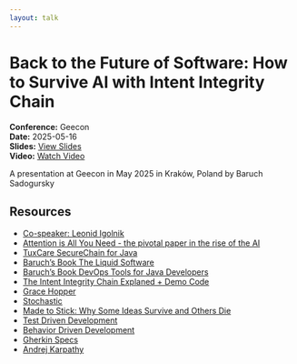 ```yaml
---
layout: talk
---
```


# Back to the Future of Software: How to Survive AI with Intent Integrity Chain

**Conference:** Geecon  
**Date:** 2025-05-16  
**Slides:** [View Slides](https://drive.google.com/file/d/1iuS1_vBTpVU_Ho8Ig6dqe_ejYoua_ykO/view)  
**Video:** [Watch Video](https://youtu.be/wb2C2ju_xRg)  

A presentation at Geecon  in
                    May 2025 in
                    Kraków, Poland by 
                    Baruch Sadogursky

## Resources

- [Co-speaker: Leonid Igolnik](https://www.linkedin.com/in/ligolnik/)
- [Attention is All You Need - the pivotal paper in the rise of the AI](https://arxiv.org/pdf/1706.03762)
- [TuxCare SecureChain for Java](https://tuxcare.com/securechain-for-java/)
- [Baruch’s Book The Liquid Software](https://amzn.to/4jXSS3X)
- [Baruch’s Book DevOps Tools for Java Developers](https://amzn.to/4mjQje4)
- [The Intent Integrity Chain Explaned + Demo Code](https://github.com/jbaruch/intent-integrity-chain)
- [Grace Hopper](https://pl.wikipedia.org/wiki/Grace_Hopper)
- [Stochastic](https://en.wikipedia.org/wiki/Stochastic)
- [Made to Stick: Why Some Ideas Survive and Others Die](https://amzn.to/45eNTat)
- [Test Driven Development](https://en.wikipedia.org/wiki/Test-driven_development)
- [Behavior Driven Development](https://en.wikipedia.org/wiki/Behavior-driven_development)
- [Gherkin Specs](https://cucumber.io/docs/gherkin/)
- [Andrej Karpathy](https://karpathy.ai/)

<!-- Source: https://speaking.jbaru.ch/DVCzoZ/back-to-the-future-of-software-how-to-survive-ai-with-intent-integrity-chain -->
